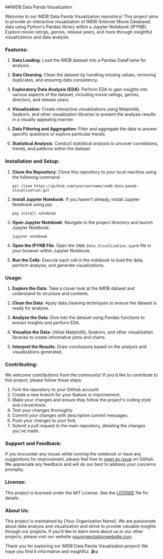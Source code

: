 ##IMDB Data Panda Visualization

Welcome to our IMDB Data Panda Visualization repository! This project aims to provide an interactive visualization of IMDB (Internet Movie Database) data using Python's Pandas library within a Jupyter Notebook (IPYNB). Explore movie ratings, genres, release years, and more through insightful visualizations and data analysis.

### Features:

1. **Data Loading**: Load the IMDB dataset into a Pandas DataFrame for analysis.

2. **Data Cleaning**: Clean the dataset by handling missing values, removing duplicates, and ensuring data consistency.

3. **Exploratory Data Analysis (EDA)**: Perform EDA to gain insights into various aspects of the dataset, including movie ratings, genres, directors, and release years.

4. **Visualization**: Create interactive visualizations using Matplotlib, Seaborn, and other visualization libraries to present the analysis results in a visually appealing manner.

5. **Data Filtering and Aggregation**: Filter and aggregate the data to answer specific questions or explore particular trends.

6. **Statistical Analysis**: Conduct statistical analysis to uncover correlations, trends, and patterns within the dataset.

### Installation and Setup:

1. **Clone the Repository**: Clone this repository to your local machine using the following command:

   ```
   git clone https://github.com/yourusername/imdb-data-panda-visualization.git
   ```

2. **Install Jupyter Notebook**: If you haven't already, install Jupyter Notebook using pip:

   ```
   pip install notebook
   ```

3. **Open Jupyter Notebook**: Navigate to the project directory and launch Jupyter Notebook:

   ```
   jupyter notebook
   ```

4. **Open the IPYNB File**: Open the `IMDB_Data_Visualization.ipynb` file in your browser within Jupyter Notebook.

5. **Run the Cells**: Execute each cell in the notebook to load the data, perform analysis, and generate visualizations.

### Usage:

1. **Explore the Data**: Take a closer look at the IMDB dataset and understand its structure and contents.

2. **Clean the Data**: Apply data cleaning techniques to ensure the dataset is ready for analysis.

3. **Analyze the Data**: Dive into the dataset using Pandas functions to extract insights and perform EDA.

4. **Visualize the Data**: Utilize Matplotlib, Seaborn, and other visualization libraries to create informative plots and charts.

5. **Interpret the Results**: Draw conclusions based on the analysis and visualizations generated.

### Contributing:

We welcome contributions from the community! If you'd like to contribute to this project, please follow these steps:

1. Fork the repository to your GitHub account.
2. Create a new branch for your feature or improvement.
3. Make your changes and ensure they follow the project's coding style and conventions.
4. Test your changes thoroughly.
5. Commit your changes with descriptive commit messages.
6. Push your changes to your fork.
7. Submit a pull request to the main repository, detailing the changes you've made.

### Support and Feedback:

If you encounter any issues while running the notebook or have any suggestions for improvement, please feel free to [open an issue](https://github.com/yourusername/imdb-data-panda-visualization/issues) on GitHub. We appreciate any feedback and will do our best to address your concerns promptly.

### License:

This project is licensed under the MIT License. See the [LICENSE](LICENSE) file for details.

### About Us:

This project is maintained by [Your Organization Name]. We are passionate about data analysis and visualization and strive to provide valuable insights through our projects. If you'd like to learn more about us or our other projects, please visit our website [yourorganizationwebsite.com](https://yourorganizationwebsite.com).

Thank you for exploring our IMDB Data Panda Visualization project! We hope you find it informative and insightful. 🎬📊
